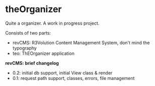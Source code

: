 theOrganizer
========

Quite a organizer. A work in progress project.

Consists of two parts:
 - revCMS: R3Volution Content Management System, don't mind the typography
 - teo: ThEOrganizer application


**revCMS: brief changelog**
 - 0.2: initial db support, initial View class & render
 - 0.1: request path support, classes, errors, file management
